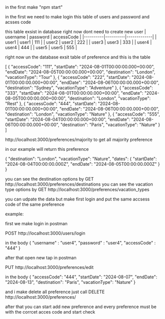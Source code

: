 
in the first make "npm start"


in the first we need to make login this table of users and password and acsses code

this table exsist in database right now dont need to create new user 
| username | password | accessCode |
|----------|----------|-------------|
| user1    | user1    | 111         |
| user2    | user2    | 222         |
| user3    | user3    | 333         |
| user4    | user4    | 444         |
| user5    | user5    | 555         |


right now un the database exsit table of preference and this is the table 


[
  {
    "accessCode": "111",
    "startDate": "2024-08-01T00:00:00.000+00:00",
    "endDate": "2024-08-05T00:00:00.000+00:00",
    "destination": "London",
    "vacationType": "Tour"
  },
  {
    "accessCode": "222",
    "startDate": "2024-08-01T00:00:00.000+00:00",
    "endDate": "2024-08-06T00:00:00.000+00:00",
    "destination": "Sydney",
    "vacationType": "Adventure"
  },
  {
    "accessCode": "333",
    "startDate": "2024-08-01T00:00:00.000+00:00",
    "endDate": "2024-08-05T00:00:00.000+00:00",
    "destination": "London",
    "vacationType": "Rest"
  },
  {
    "accessCode": "444",
    "startDate": "2024-08-01T00:00:00.000+00:00",
    "endDate": "2024-08-06T00:00:00.000+00:00",
    "destination": "London",
    "vacationType": "Nature"
  },
  {
    "accessCode": "555",
    "startDate": "2024-08-04T00:00:00.000+00:00",
    "endDate": "2024-08-06T00:00:00.000+00:00",
    "destination": "Paris",
    "vacationType": "Nature"
  }
]

http://localhost:3000/preferences/majority to get all majority preference

in our example will return this preference

{
    "destination": "London",
    "vacationType": "Nature",
    "dates": {
        "startDate": "2024-08-04T00:00:00.000Z",
        "endDate": "2024-08-05T00:00:00.000Z"
    }
}


you can see the destination options by GET http://localhost:3000/preferences/destinations
you can see the vacation type  options by GET http://localhost:3000/preferences/vacation_types


you can udpate the data but make first login and put the same accsess code of the same preference  

example:

first we make login in postman 



POST http://localhost:3000/users/login

in the body
{
    "username" : "user4",
    "password" : "user4",
    "accessCode" : "444"
}

after that open new tap in postman 

PUT http://localhost:3000/preferences/edit

in the body 
{
  "accessCode": "444",
  "startDate": "2024-08-07",
  "endDate": "2024-08-13",
  "destination": "Paris",
  "vacationType": "Nature"
}

and i make delete all preference just call DELETE http://localhost:3000/preferences/

after that you can start add new preference and every preference must be with the corrcet acces code and start check 





